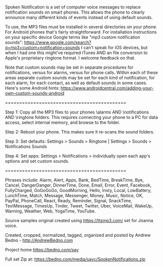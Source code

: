 Spoken Notification is a set of computer voice messages to replace notification sounds on smart phones. This allows the phone to clearly announce many different kinds of events instead of using default sounds.

To use, the MP3 files must be installed in several directories on your phone.  For Android phones that's fairly straightforward.  For installation instructions on your specific device Google terms like "mp3 custom notification sounds":
https://www.google.com/search?q=mp3+custom+notification+sounds
I can't speak for iOS devices, but when I had one this might've required iTunes AND an file conversion to Apple's proprietary ringtone format.  I welcome feedback on that.

Note that custom sounds may be set in separate procedures for notifications, versus for alarms, versus for phone calls.
Within each of these areas separate custom sounds may be set for each kind of notification, for each alarm, for each contact, as well as default sounds in some cases.  Here's some Android hints:
https://www.androidcentral.com/adding-your-own-custom-sounds-android

===========================================

Step 1: Copy all the MP3 files to your phones \alarms AND \notifications AND \ringtone folders.
This requires connecting your phone to a PC for data access, select internal memory, and browse to the folder.

Step 2: Reboot your phone.  This makes sure it re-scans the sound folders.

Step 3: Set defaults: Settings > Sounds > Ringtone | Settings > Sounds > Notifications Sounds

Step 4: Set apps: Settings > Notifications > individually open each app's options and set custom sounds.

===========================================

Phrases include: Alarm, Alert, Apps, Bank, BedTime, BreakTime, Bye, Cancel, DangerDanger, DinnerTime, Done, Email, Error, Event, Facebook, FullyCharged, GoGoGoGo, GoodMorning, Hello, Insty, Local, LowBattery, LunchTime, Match, Message, Messenger, Money, Music, Notice, OK, PayPal, PhoneCall, React, Ready, Reminder, Signal, SnackTime, TextMessage, TimesUp, Tinder, Tweet, Twitter, Uber, VoiceMail, WakeUp, Warning, Weather, Web, YogaTime, YouTube.

Source samples original created using https://ttsmp3.com/ set for Joanna voice.

Created, cropped, normalized, tagged, organized and posted by Andrew Bedno - http://AndrewBedno.com

Project home https://bedno.com/say

Full set Zip at: https://bedno.com/media/sayc/SpokenNotifications.zip

